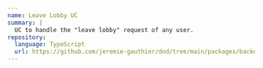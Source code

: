 ```yaml
---
name: Leave Lobby UC
summary: |
  UC to handle the "leave lobby" request of any user.
repository:
  language: TypeScript
  url: https://github.com/jeremie-gauthier/dnd/tree/main/packages/backend/src/lobby/leave-lobby
---
```


<NodeGraph />
